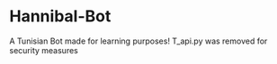 # Hannibal-Bot
A Tunisian Bot made for learning purposes!
T_api.py was removed for security measures

